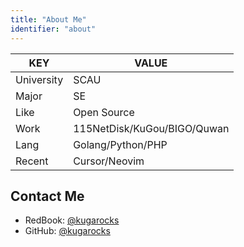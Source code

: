 ```yaml
---
title: "About Me"
identifier: "about"
---
```


| KEY | VALUE |
| --- | --- |
| University | SCAU |
| Major | SE |
| Like | Open Source |
| Work | 115NetDisk/KuGou/BIGO/Quwan |
| Lang | Golang/Python/PHP |
| Recent | Cursor/Neovim |

## Contact Me

* RedBook: [@kugarocks](https://www.xiaohongshu.com/user/profile/65683d68000000001c01b1e5)
* GitHub: [@kugarocks](https://github.com/kugarocks)
